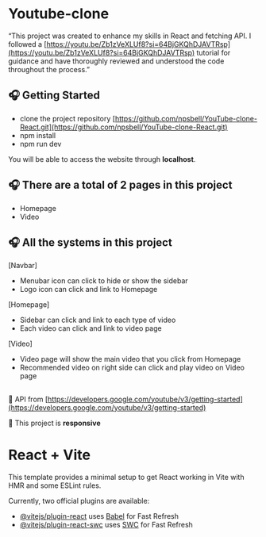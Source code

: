 # Youtube-clone
“This project was created to enhance my skills in React and fetching API. I followed a [https://youtu.be/Zb1zVeXLUf8?si=64BjGKQhDJAVTRsp](https://youtu.be/Zb1zVeXLUf8?si=64BjGKQhDJAVTRsp)  tutorial for guidance and have thoroughly reviewed and understood the code throughout the process.”

## 🎧 Getting Started
-   clone the project repository [https://github.com/npsbell/YouTube-clone-React.git](https://github.com/npsbell/YouTube-clone-React.git) 
-   npm install
-   npm run dev

You will be able to access the website through  **localhost**.

## 🎧 There are a total of 2 pages in this project
-  Homepage
- Video


## 🎧 All the systems in this project
[Navbar]

 -  Menubar icon can click to hide or show the sidebar
 - Logo icon can click and link to Homepage

[Homepage]

 -  Sidebar can click and link to each type of video
 - Each video can click and link to video page

[Video]

 - Video page will show the main video that you click from Homepage
 - Recommended video on right side can click and play video on Video page

##
🧩 API from [https://developers.google.com/youtube/v3/getting-started](https://developers.google.com/youtube/v3/getting-started)

🧩 This project is  **responsive**

# React + Vite

This template provides a minimal setup to get React working in Vite with HMR and some ESLint rules.

Currently, two official plugins are available:

- [@vitejs/plugin-react](https://github.com/vitejs/vite-plugin-react/blob/main/packages/plugin-react/README.md) uses [Babel](https://babeljs.io/) for Fast Refresh
- [@vitejs/plugin-react-swc](https://github.com/vitejs/vite-plugin-react-swc) uses [SWC](https://swc.rs/) for Fast Refresh

